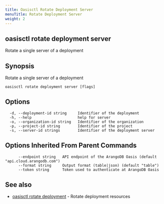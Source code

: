 ```yaml
---
title: Oasisctl Rotate Deployment Server
menuTitle: Rotate Deployment Server
weight: 2
---
```

## oasisctl rotate deployment server

Rotate a single server of a deployment

## Synopsis
Rotate a single server of a deployment

```
oasisctl rotate deployment server [flags]
```

## Options
```
  -d, --deployment-id string     Identifier of the deployment
  -h, --help                     help for server
  -o, --organization-id string   Identifier of the organization
  -p, --project-id string        Identifier of the project
  -s, --server-id strings        Identifier of the deployment server
```

## Options Inherited From Parent Commands
```
      --endpoint string   API endpoint of the ArangoDB Oasis (default "api.cloud.arangodb.com")
      --format string     Output format (table|json) (default "table")
      --token string      Token used to authenticate at ArangoDB Oasis
```

## See also
* [oasisctl rotate deployment](rotate-deployment.md)	 - Rotate deployment resources

